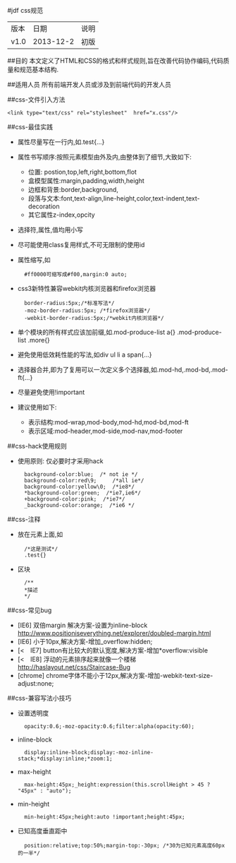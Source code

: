 #jdf css规范

<table>
<tr><td>版本</td> <td> 日期</td> <td> 说明 </td> </tr>
<tr><td>v1.0</td> <td> 2013-12-2</td> <td> 初版</td> </tr>
</table>

##目的
本文定义了HTML和CSS的格式和样式规则,旨在改善代码协作编码,代码质量和规范基本结构.

##适用人员
所有前端开发人员或涉及到前端代码的开发人员

##css-文件引入方法

    <link type="text/css" rel="stylesheet"  href="x.css"/>
##css-最佳实践
* 属性尽量写在一行内,如.test{...}
* 属性书写顺序:按照元素模型由外及内,由整体到了细节,大致如下:
  * 位置: postion,top,left,right,bottom,flot
  * 盒模型属性:margin,padding,width,height
  * 边框和背景:border,background,
  * 段落与文本:font,text-align,line-height,color,text-indent,text-decoration
  * 其它属性z-index,opcity
* 选择符,属性,值均用小写
* 尽可能使用class复用样式,不可无限制的使用id
* 属性缩写,如
      
        #ff0000可缩写成#f00,margin:0 auto;
* css3新特性兼容webkit内核浏览器和firefox浏览器
    
        border-radius:5px;/*标准写法*/
        -moz-border-radius:5px; /*firefox浏览器*/
        -webkit-border-radius:5px;/*webkit内核浏览器*/
* 单个模块的所有样式应该加前缀,如.mod-produce-list a{} .mod-produce-list .more{}
* 避免使用低效耗性能的写法,如div ul li a span{...}
* 选择器合并,即为了复用可以一次定义多个选择器,如.mod-hd,.mod-bd,.mod-ft{...}
* 尽量避免使用!important
* 建议使用如下:    
  * 表示结构:mod-wrap,mod-body,mod-hd,mod-bd,mod-ft
  * 表示区域:mod-header,mod-side,mod-nav,mod-footer

##css-hack使用规则

* 使用原则: 仅必要时才采用hack

        background-color:blue;  /* not ie */
        background-color:red\9;     /*all ie*/
        background-color:yellow\0;  /*ie8*/
        *background-color:green;  /*ie7,ie6*/
        +background-color:pink;  /*ie7*/
        _background-color:orange;  /*ie6 */
         
##css-注释

* 放在元素上面,如

        /*这是测试*/
        .test{}

* 区块

        /**
        *描述
        */


##css-常见bug

* [IE6] 双倍margin 解决方案-设置为inline-block http://www.positioniseverything.net/explorer/doubled-margin.html 
* [IE6] 小于10px,解决方案-增加_overflow:hidden;
* [<　IE7] button有比较大的默认宽度,解决方案-增加*overflow:visible
* [<　IE8] 浮动的元素排序起来就像一个楼梯 http://haslayout.net/css/Staircase-Bug
* [chrome] chrome字体不能小于12px,解决方案-增加-webkit-text-size-adjust:none;

##css-兼容写法小技巧

* 设置透明度

        opacity:0.6;-moz-opacity:0.6;filter:alpha(opacity:60);
* inline-block 

        display:inline-block;display:-moz-inline-stack;*display:inline;*zoom:1;
* max-height 

        max-height:45px;_height:expression(this.scrollHeight > 45 ? "45px" : "auto");
* min-height

        min-height:45px;height:auto !important;height:45px;
* 已知高度垂直距中
  
        position:relative;top:50%;margin-top:-30px; /*30为已知元素高度60px的一半*/
